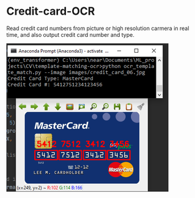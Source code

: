 # Credit-card-OCR
Read credit card numbers from picture or high resolution carmera in real time, and also output credit card number and type.

![Result](results.png)

